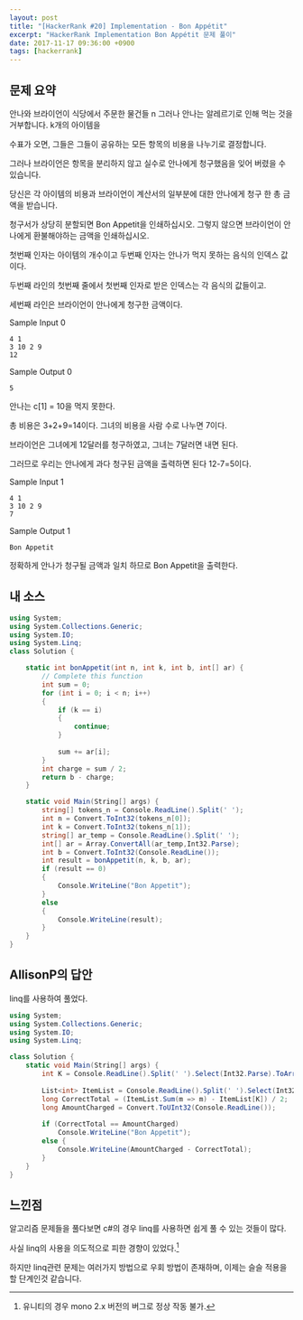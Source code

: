 ```yaml
---
layout: post
title: "[HackerRank #20] Implementation - Bon Appétit"
excerpt: "HackerRank Implementation Bon Appétit 문제 풀이"
date: 2017-11-17 09:36:00 +0900
tags: [hackerrank]
---
```


## 문제 요약

안나와 브라이언이 식당에서 주문한 물건들 n 그러나 안나는 알레르기로 인해 먹는 것을 거부합니다. k개의 아이템을
 
수표가 오면, 그들은 그들이 공유하는 모든 항목의 비용을 나누기로 결정합니다. 

그러나 브라이언은 항목을 분리하지 않고 실수로 안나에게 청구했음을 잊어 버렸을 수 있습니다.

당신은 각 아이템의 비용과 브라이언이 계산서의 일부분에 대한 안나에게 청구 한 총 금액을 받습니다.

청구서가 상당히 분할되면 Bon Appetit을 인쇄하십시오. 그렇지 않으면 브라이언이 안나에게 환불해야하는 금액을 인쇄하십시오.

첫번째 인자는 아이템의 개수이고 두번째 인자는 안나가 먹지 못하는 음식의 인덱스 값 이다\.

두번째 라인의 첫번째 줄에서 첫번째 인자로 받은 인덱스는 각 음식의 값들이고.

세번째 라인은 브라이언이 안나에게 청구한 금액이다.

Sample Input 0
```
4 1
3 10 2 9
12
```

Sample Output 0
```
5
```

안나는 c[1] = 10을 먹지 못한다.

총 비용은 3+2+9=14이다. 그녀의 비용을 사람 수로 나누면 7이다.

브라이언은 그녀에게 12달러를 청구하였고, 그녀는 7달러면 내면 된다.

그러므로 우리는 안나에게 과다 청구된 금액을 출력하면 된다 12-7=5이다. 

Sample Input 1
```
4 1
3 10 2 9
7
```

Sample Output 1
```
Bon Appetit
```

정확하게 안나가 청구될 금액과 일치 하므로 Bon Appetit을 출력한다.

## 내 소스

```csharp
using System;
using System.Collections.Generic;
using System.IO;
using System.Linq;
class Solution {

    static int bonAppetit(int n, int k, int b, int[] ar) {
        // Complete this function
        int sum = 0;
        for (int i = 0; i < n; i++)
        {
            if (k == i)
            {
                continue;
            }
            
            sum += ar[i];
        }
        int charge = sum / 2;        
        return b - charge;
    }

    static void Main(String[] args) {
        string[] tokens_n = Console.ReadLine().Split(' ');
        int n = Convert.ToInt32(tokens_n[0]);
        int k = Convert.ToInt32(tokens_n[1]);
        string[] ar_temp = Console.ReadLine().Split(' ');
        int[] ar = Array.ConvertAll(ar_temp,Int32.Parse);
        int b = Convert.ToInt32(Console.ReadLine());
        int result = bonAppetit(n, k, b, ar);
        if (result == 0)
        {
            Console.WriteLine("Bon Appetit");
        }
        else
        {
            Console.WriteLine(result);        
        }
    }
}
```

## AllisonP의 답안

linq를 사용하여 풀었다.

```csharp
using System;
using System.Collections.Generic;
using System.IO;
using System.Linq;

class Solution {
    static void Main(String[] args) {
        int K = Console.ReadLine().Split(' ').Select(Int32.Parse).ToArray()[1];
        
        List<int> ItemList = Console.ReadLine().Split(' ').Select(Int32.Parse).ToList();
        long CorrectTotal = (ItemList.Sum(m => m) - ItemList[K]) / 2;
        long AmountCharged = Convert.ToUInt32(Console.ReadLine());
        
        if (CorrectTotal == AmountCharged)
            Console.WriteLine("Bon Appetit");
        else {
            Console.WriteLine(AmountCharged - CorrectTotal);
        }
    }
}
```

## 느낀점

알고리즘 문제들을 풀다보면 c#의 경우 linq를 사용하면 쉽게 풀 수 있는 것들이 많다.

사실 linq의 사용을 의도적으로 피한 경향이 있었다.[^1]

하지만 linq관련 문제는 여러가지 방법으로 우회 방법이 존재하며, 이제는 슬슬 적용을 할 단계인것 같습니다.

[^1]: 유니티의 경우 mono 2.x 버전의 버그로 정상 작동 불가.